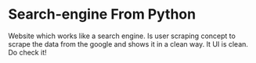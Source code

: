 # Search-engine From Python
Website which works like a search engine. Is user scraping concept to scrape the data from the google and shows it in a clean way. It UI is clean. Do check it!
